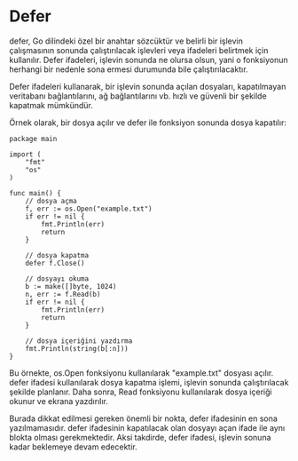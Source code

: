 # Defer

defer, Go dilindeki özel bir anahtar sözcüktür ve belirli bir işlevin çalışmasının sonunda çalıştırılacak işlevleri veya ifadeleri belirtmek için kullanılır. Defer ifadeleri, işlevin sonunda ne olursa olsun, yani o fonksiyonun herhangi bir nedenle sona ermesi durumunda bile çalıştırılacaktır.

Defer ifadeleri kullanarak, bir işlevin sonunda açılan dosyaları, kapatılmayan veritabanı bağlantılarını, ağ bağlantılarını vb. hızlı ve güvenli bir şekilde kapatmak mümkündür.

Örnek olarak, bir dosya açılır ve defer ile fonksiyon sonunda dosya kapatılır:

```golang
package main

import (
	"fmt"
	"os"
)

func main() {
	// dosya açma
	f, err := os.Open("example.txt")
	if err != nil {
		fmt.Println(err)
		return
	}

	// dosya kapatma
	defer f.Close()

	// dosyayı okuma
	b := make([]byte, 1024)
	n, err := f.Read(b)
	if err != nil {
		fmt.Println(err)
		return
	}

	// dosya içeriğini yazdırma
	fmt.Println(string(b[:n]))
}
```

Bu örnekte, os.Open fonksiyonu kullanılarak "example.txt" dosyası açılır. defer ifadesi kullanılarak dosya kapatma işlemi, işlevin sonunda çalıştırılacak şekilde planlanır. Daha sonra, Read fonksiyonu kullanılarak dosya içeriği okunur ve ekrana yazdırılır.

Burada dikkat edilmesi gereken önemli bir nokta, defer ifadesinin en sona yazılmamasıdır. defer ifadesinin kapatılacak olan dosyayı açan ifade ile aynı blokta olması gerekmektedir. Aksi takdirde, defer ifadesi, işlevin sonuna kadar beklemeye devam edecektir.